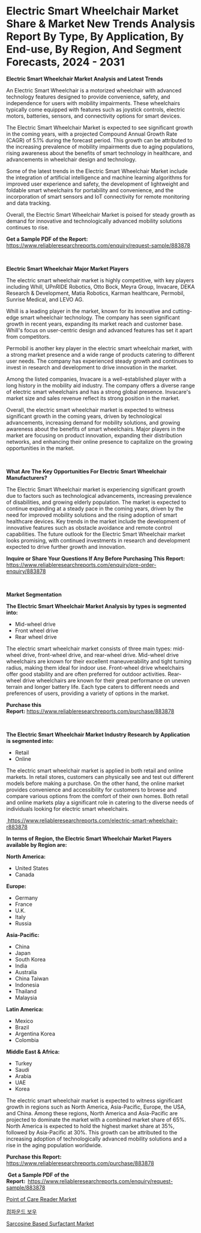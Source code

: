 <p><h1>Electric Smart Wheelchair Market Share & Market New Trends Analysis Report By Type, By Application, By End-use, By Region, And Segment Forecasts, 2024 - 2031</h1></p><p><strong>Electric Smart Wheelchair Market Analysis and Latest Trends</strong></p>
<p><p>An Electric Smart Wheelchair is a motorized wheelchair with advanced technology features designed to provide convenience, safety, and independence for users with mobility impairments. These wheelchairs typically come equipped with features such as joystick controls, electric motors, batteries, sensors, and connectivity options for smart devices.</p><p>The Electric Smart Wheelchair Market is expected to see significant growth in the coming years, with a projected Compound Annual Growth Rate (CAGR) of 5.1% during the forecast period. This growth can be attributed to the increasing prevalence of mobility impairments due to aging populations, rising awareness about the benefits of smart technology in healthcare, and advancements in wheelchair design and technology.</p><p>Some of the latest trends in the Electric Smart Wheelchair Market include the integration of artificial intelligence and machine learning algorithms for improved user experience and safety, the development of lightweight and foldable smart wheelchairs for portability and convenience, and the incorporation of smart sensors and IoT connectivity for remote monitoring and data tracking.</p><p>Overall, the Electric Smart Wheelchair Market is poised for steady growth as demand for innovative and technologically advanced mobility solutions continues to rise.</p></p>
<p><strong>Get a Sample PDF of the Report:&nbsp;</strong> <a href="https://www.reliableresearchreports.com/enquiry/request-sample/883878">https://www.reliableresearchreports.com/enquiry/request-sample/883878</a></p>
<p>&nbsp;</p>
<p><strong>Electric Smart Wheelchair Major Market Players</strong></p>
<p><p>The electric smart wheelchair market is highly competitive, with key players including Whill, UPnRIDE Robotics, Otto Bock, Meyra Group, Invacare, DEKA Research & Development, Matia Robotics, Karman healthcare, Permobil, Sunrise Medical, and LEVO AG.</p><p>Whill is a leading player in the market, known for its innovative and cutting-edge smart wheelchair technology. The company has seen significant growth in recent years, expanding its market reach and customer base. Whill's focus on user-centric design and advanced features has set it apart from competitors.</p><p>Permobil is another key player in the electric smart wheelchair market, with a strong market presence and a wide range of products catering to different user needs. The company has experienced steady growth and continues to invest in research and development to drive innovation in the market.</p><p>Among the listed companies, Invacare is a well-established player with a long history in the mobility aid industry. The company offers a diverse range of electric smart wheelchairs and has a strong global presence. Invacare's market size and sales revenue reflect its strong position in the market.</p><p>Overall, the electric smart wheelchair market is expected to witness significant growth in the coming years, driven by technological advancements, increasing demand for mobility solutions, and growing awareness about the benefits of smart wheelchairs. Major players in the market are focusing on product innovation, expanding their distribution networks, and enhancing their online presence to capitalize on the growing opportunities in the market.</p></p>
<p>&nbsp;</p>
<p><strong>What Are The Key Opportunities For Electric Smart Wheelchair Manufacturers?</strong></p>
<p><p>The Electric Smart Wheelchair market is experiencing significant growth due to factors such as technological advancements, increasing prevalence of disabilities, and growing elderly population. The market is expected to continue expanding at a steady pace in the coming years, driven by the need for improved mobility solutions and the rising adoption of smart healthcare devices. Key trends in the market include the development of innovative features such as obstacle avoidance and remote control capabilities. The future outlook for the Electric Smart Wheelchair market looks promising, with continued investments in research and development expected to drive further growth and innovation.</p></p>
<p><strong>Inquire or Share Your Questions If Any Before Purchasing This Report:</strong> <a href="https://www.reliableresearchreports.com/enquiry/pre-order-enquiry/883878">https://www.reliableresearchreports.com/enquiry/pre-order-enquiry/883878</a></p>
<p>&nbsp;</p>
<p><strong>Market Segmentation</strong></p>
<p><strong>The Electric Smart Wheelchair Market Analysis by types is segmented into:</strong></p>
<p><ul><li>Mid-wheel drive</li><li>Front wheel drive</li><li>Rear wheel drive</li></ul></p>
<p><p>The electric smart wheelchair market consists of three main types: mid-wheel drive, front-wheel drive, and rear-wheel drive. Mid-wheel drive wheelchairs are known for their excellent maneuverability and tight turning radius, making them ideal for indoor use. Front-wheel drive wheelchairs offer good stability and are often preferred for outdoor activities. Rear-wheel drive wheelchairs are known for their great performance on uneven terrain and longer battery life. Each type caters to different needs and preferences of users, providing a variety of options in the market.</p></p>
<p><strong>Purchase this Report:&nbsp;</strong><a href="https://www.reliableresearchreports.com/purchase/883878">https://www.reliableresearchreports.com/purchase/883878</a></p>
<p>&nbsp;</p>
<p><strong>The Electric Smart Wheelchair Market Industry Research by Application is segmented into:</strong></p>
<p><ul><li>Retail</li><li>Online</li></ul></p>
<p><p>The electric smart wheelchair market is applied in both retail and online markets. In retail stores, customers can physically see and test out different models before making a purchase. On the other hand, the online market provides convenience and accessibility for customers to browse and compare various options from the comfort of their own homes. Both retail and online markets play a significant role in catering to the diverse needs of individuals looking for electric smart wheelchairs.</p></p>
<p><a href="https://www.reliableresearchreports.com/electric-smart-wheelchair-r883878">&nbsp;https://www.reliableresearchreports.com/electric-smart-wheelchair-r883878</a></p>
<p><strong>In terms of Region, the Electric Smart Wheelchair Market Players available by Region are:</strong></p>
<p>
    <p> <strong> North America: </strong>
        <ul>
            <li>United States</li>
            <li>Canada</li>
        </ul>
        </p> 
    <p> <strong> Europe: </strong>
        <ul>
            <li>Germany</li>
            <li>France</li>
            <li>U.K.</li>
            <li>Italy</li>
            <li>Russia</li>
        </ul>
        </p> 
    <p> <strong> Asia-Pacific: </strong>
        <ul>
            <li>China</li>
            <li>Japan</li>
            <li>South Korea</li>
            <li>India</li>
            <li>Australia</li>
            <li>China Taiwan</li>
            <li>Indonesia</li>
            <li>Thailand</li>
            <li>Malaysia</li>
        </ul>
        </p> 
    <p> <strong> Latin America: </strong>
        <ul>
            <li>Mexico</li>
            <li>Brazil</li>
            <li>Argentina Korea</li>
            <li>Colombia</li>
        </ul>
        </p> 
    <p> <strong> Middle East & Africa: </strong>
        <ul>
            <li>Turkey</li>
            <li>Saudi</li>
            <li>Arabia</li>
            <li>UAE</li>
            <li>Korea</li>
        </ul>
    </p>
    </p>
<p><p>The electric smart wheelchair market is expected to witness significant growth in regions such as North America, Asia-Pacific, Europe, the USA, and China. Among these regions, North America and Asia-Pacific are projected to dominate the market with a combined market share of 65%. North America is expected to hold the highest market share at 35%, followed by Asia-Pacific at 30%. This growth can be attributed to the increasing adoption of technologically advanced mobility solutions and a rise in the aging population worldwide.</p></p>
<p><strong>Purchase this Report: </strong><a href="https://www.reliableresearchreports.com/purchase/883878">https://www.reliableresearchreports.com/purchase/883878</a></p>
<p>&nbsp;<strong>Get a Sample PDF of the Report:&nbsp;&nbsp;</strong><a href="https://www.reliableresearchreports.com/enquiry/request-sample/883878">https://www.reliableresearchreports.com/enquiry/request-sample/883878</a></p>
<p><strong></strong></p>
<p><p><a href="https://github.com/ashman753/Market-Research-Report-List-1/blob/main/point-of-care-reader-market.md">Point of Care Reader Market</a></p><p><a href="https://medium.com/@seanturner6262/%ED%99%94%EC%82%B4-%EC%83%81-market-%EA%B2%BD%EC%9F%81-%EB%B6%84%EC%84%9D-%EC%8B%9C%EC%9E%A5-%EB%8F%99%ED%96%A5-%EB%B0%8F-2031%EB%85%84%EA%B9%8C%EC%A7%80-%EC%98%88%EC%B8%A1-d340d0c00de4">컴파운드 보우</a></p><p><a href="https://cautious-neon-760.notion.site/Sarcosine-Based-Surfactant-Market-Trends-Forecast-and-Competitive-Analysis-to-2031-e6a117d43c994485b6c12d73252920b8">Sarcosine Based Surfactant Market</a></p></p>
